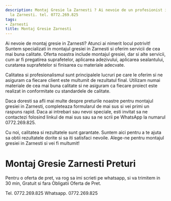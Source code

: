 ```yaml
---
description: Montaj Gresie la Zarnesti ? Ai nevoie de un profesionist in Montaj Gresie
  la Zarnesti. tel. 0772.269.825
tags:
- Zarnesti
title: Montaj Gresie Zarnesti
---
```




Ai nevoie de montaj gresie in Zarnesti? Atunci ai nimerit locul potrivit! Suntem specializati in montajul gresiei in Zarnesti si oferim servicii de cea mai buna calitate. Oferta noastra include montajul gresiei, dar si alte servicii, cum ar fi pregatirea suprafetelor, aplicarea adezivului, aplicarea sealantului, curatarea suprafetelor si finisarea cu materiale adecvate. 

Calitatea si profesionalismul sunt principalele lucruri pe care le oferim si ne asiguram ca fiecare client este multumit de rezultatul final. Utilizam numai materiale de cea mai buna calitate si ne asiguram ca fiecare proiect este realizat in conformitate cu standardele de calitate. 

Daca doresti sa afli mai multe despre preturile noastre pentru montajul gresiei in Zarnesti, completeaza formularul de mai sus si vei primi un raspuns rapid. Daca ai intrebari sau nevoi speciale, esti invitat sa ne contactezi folosind linkul de mai sus sau sa ne scrii pe WhatsApp la numarul 0772.269.825. 

Cu noi, calitatea si rezultatele sunt garantate. Suntem aici pentru a te ajuta sa obtii rezultatele dorite si sa iti satisfaci nevoile. Alege-ne pentru montajul gresiei in Zarnesti si vei fi multumit!

# Montaj Gresie Zarnesti Preturi
Pentru o oferta de pret, va rog sa imi scrieti pe whatsapp, si va trimitem in 30 min, Gratuit si fara Obligatii Oferta de Pret.

Tel. 0772.269.825
Whatsapp. 0772.269.825